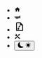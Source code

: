 - [<svg xmlns="http://www.w3.org/2000/svg" width="1em" height="1em" viewBox="0 0 24 24"><path fill="currentColor" d="M10 20v-6h4v6h5v-8h3L12 3L2 12h3v8h5Z"/></svg>](/accueil.md)
- [<svg xmlns="http://www.w3.org/2000/svg" width="1em" height="1em" viewBox="0 0 24 24"><path fill="currentColor" d="M22 6c-1 5-7 5-7 5H4c-1 0-2-1-2-1H1v4h1s1-1 2-1h.3c-.2.3-.3.6-.3 1v2c0 1.1.9 2 2 2h1v1h2v-1h1v1h2v-1h1v1h2v-1h1c1.1 0 2-.9 2-2v-2c0-.1 0-.3-.1-.4c1.7.6 3.5 1.8 4.1 4.4h1V6h-1M6 16.5c-.3 0-.5-.2-.5-.5v-2c0-.3.2-.5.5-.5h1v3H6m3 0v-3h1v3H9m3 0v-3h1v3h-1m4.5-.5c0 .3-.2.5-.5.5h-1v-3h1c.3 0 .5.2.5.5v2M9 10H7V9h2v1m3 0h-2V9h2v1m3 0h-2V9h2v1Z"/></svg>](/playlist/playlist.md)
- [<svg xmlns="http://www.w3.org/2000/svg" width="24" height="24" viewBox="0 0 24 24"><path fill="currentColor" d="m14 2l6 6v12a2 2 0 0 1-2 2H6a2 2 0 0 1-2-2V4a2 2 0 0 1 2-2h8m4 18V9h-5V4H6v16h12m-5-10v2h-2v5a2 2 0 0 1-2 2a2 2 0 0 1-2-2a2 2 0 0 1 2-2c.4 0 .7.1 1 .3V10h3Z"/></svg>](/assets/pdf/openbook.pdf)
- [<svg xmlns="http://www.w3.org/2000/svg" width="1em" height="1em" viewBox="0 0 24 24"><path fill="currentColor" d="m21.71 20.29l-1.42 1.42a1 1 0 0 1-1.41 0L7 9.85A3.81 3.81 0 0 1 6 10a4 4 0 0 1-3.78-5.3l2.54 2.54l.53-.53l1.42-1.42l.53-.53L4.7 2.22A4 4 0 0 1 10 6a3.81 3.81 0 0 1-.15 1l11.86 11.88a1 1 0 0 1 0 1.41M2.29 18.88a1 1 0 0 0 0 1.41l1.42 1.42a1 1 0 0 0 1.41 0l5.47-5.46l-2.83-2.83M20 2l-4 2v2l-2.17 2.17l2 2L18 8h2l2-4Z"/></svg>](/outils/outils.md)
- <button class="btn-theme">
    <svg id="moon" xmlns="http://www.w3.org/2000/svg" width="1em" height="1em" viewBox="0 0 16 16"><path fill="currentColor" d="M6 .278a.768.768 0 0 1 .08.858a7.208 7.208 0 0 0-.878 3.46c0 4.021 3.278 7.277 7.318 7.277c.527 0 1.04-.055 1.533-.16a.787.787 0 0 1 .81.316a.733.733 0 0 1-.031.893A8.349 8.349 0 0 1 8.344 16C3.734 16 0 12.286 0 7.71C0 4.266 2.114 1.312 5.124.06A.752.752 0 0 1 6 .278z"/></svg>
    <svg hidden id="sun" xmlns="http://www.w3.org/2000/svg" width="1em" height="1em" viewBox="0 0 16 16"><path fill="currentColor" d="M8 12a4 4 0 1 0 0-8a4 4 0 0 0 0 8zM8 0a.5.5 0 0 1 .5.5v2a.5.5 0 0 1-1 0v-2A.5.5 0 0 1 8 0zm0 13a.5.5 0 0 1 .5.5v2a.5.5 0 0 1-1 0v-2A.5.5 0 0 1 8 13zm8-5a.5.5 0 0 1-.5.5h-2a.5.5 0 0 1 0-1h2a.5.5 0 0 1 .5.5zM3 8a.5.5 0 0 1-.5.5h-2a.5.5 0 0 1 0-1h2A.5.5 0 0 1 3 8zm10.657-5.657a.5.5 0 0 1 0 .707l-1.414 1.415a.5.5 0 1 1-.707-.708l1.414-1.414a.5.5 0 0 1 .707 0zm-9.193 9.193a.5.5 0 0 1 0 .707L3.05 13.657a.5.5 0 0 1-.707-.707l1.414-1.414a.5.5 0 0 1 .707 0zm9.193 2.121a.5.5 0 0 1-.707 0l-1.414-1.414a.5.5 0 0 1 .707-.707l1.414 1.414a.5.5 0 0 1 0 .707zM4.464 4.465a.5.5 0 0 1-.707 0L2.343 3.05a.5.5 0 1 1 .707-.707l1.414 1.414a.5.5 0 0 1 0 .708z"/></svg>
  </button>



